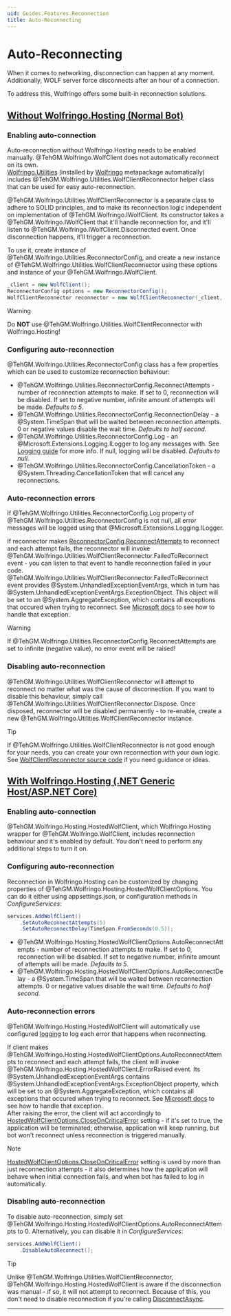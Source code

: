 ```yaml
---
uid: Guides.Features.Reconnection
title: Auto-Reconnecting
---
```


# Auto-Reconnecting
When it comes to networking, disconnection can happen at any moment. Additionally, WOLF server force disconnects after an hour of a connection.

To address this, Wolfringo offers some built-in reconnection solutions.

## [Without Wolfringo.Hosting (Normal Bot)](#tab/reconnecting-normal-bot)
### Enabling auto-connection
Auto-reconnection without Wolfringo.Hosting needs to be enabled manually. @TehGM.Wolfringo.WolfClient does not automatically reconnect on its own.  
[Wolfringo.Utilities](https://www.nuget.org/packages/Wolfringo.Utilities) (installed by [Wolfringo](https://www.nuget.org/packages/Wolfringo) metapackage automatically) includes @TehGM.Wolfringo.Utilities.WolfClientReconnector helper class that can be used for easy auto-reconnection.

@TehGM.Wolfringo.Utilities.WolfClientReconnector is a separate class to adhere to SOLID principles, and to make its reconnection logic independent on implementation of @TehGM.Wolfringo.IWolfClient. Its constructor takes a @TehGM.Wolfringo.IWolfClient that it'll handle reconnection for, and it'll listen to @TehGM.Wolfringo.IWolfClient.Disconnected event. Once disconnection happens, it'll trigger a reconnection.

To use it, create instance of @TehGM.Wolfringo.Utilities.ReconnectorConfig, and create a new instance of @TehGM.Wolfringo.Utilities.WolfClientReconnector using these options and instance of your @TehGM.Wolfringo.IWolfClient.

```csharp
_client = new WolfClient();
ReconnectorConfig options = new ReconnectorConfig();
WolfClientReconnector reconnector = new WolfClientReconnector(_client, options);
```

> [!WARNING]
> Do **NOT** use @TehGM.Wolfringo.Utilities.WolfClientReconnector with Wolfringo.Hosting!

### Configuring auto-reconnection
@TehGM.Wolfringo.Utilities.ReconnectorConfig class has a few properties which can be used to customize reconnection behaviour:
- @TehGM.Wolfringo.Utilities.ReconnectorConfig.ReconnectAttempts - number of reconnection attempts to make. If set to 0, reconnection will be disabled. If set to negative number, infinite amount of attempts will be made. *Defaults to 5*.
- @TehGM.Wolfringo.Utilities.ReconnectorConfig.ReconnectionDelay - a @System.TimeSpan that will be waited between reconnection attempts. 0 or negative values disable the wait time. *Defaults to half second*.
- @TehGM.Wolfringo.Utilities.ReconnectorConfig.Log - an @Microsoft.Extensions.Logging.ILogger to log any messages with. See [Logging guide](xref:Guides.Features.Logging) for more info. If null, logging will be disabled. *Defaults to null*.
- @TehGM.Wolfringo.Utilities.ReconnectorConfig.CancellationToken - a @System.Threading.CancellationToken that will cancel any reconnections.

### Auto-reconnection errors
If @TehGM.Wolfringo.Utilities.ReconnectorConfig.Log property of @TehGM.Wolfringo.Utilities.ReconnectorConfig is not null, all error messages will be logged using that @Microsoft.Extensions.Logging.ILogger.

If reconnector makes [ReconnectorConfig.ReconnectAttempts](xref:TehGM.Wolfringo.Utilities.ReconnectorConfig.ReconnectAttempts) to reconnect and each attempt fails, the reconnector will invoke @TehGM.Wolfringo.Utilities.WolfClientReconnector.FailedToReconnect event - you can listen to that event to handle reconnection failed in your code. @TehGM.Wolfringo.Utilities.WolfClientReconnector.FailedToReconnect event provides @System.UnhandledExceptionEventArgs, which in turn has @System.UnhandledExceptionEventArgs.ExceptionObject. This object will be set to an @System.AggregateException, which contains all exceptions that occured when trying to reconnect. See [Microsoft docs](https://docs.microsoft.com/en-gb/dotnet/api/system.aggregateexception?view=netcore-3.0) to see how to handle that exception.

> [!WARNING]
> If @TehGM.Wolfringo.Utilities.ReconnectorConfig.ReconnectAttempts are set to infinite (negative value), no error event will be raised!

### Disabling auto-reconnection
@TehGM.Wolfringo.Utilities.WolfClientReconnector will attempt to reconnect no matter what was the cause of disconnection. If you want to disable this behaviour, simply call @TehGM.Wolfringo.Utilities.WolfClientReconnector.Dispose. Once disposed, reconnector will be disabled permanently - to re-enable, create a new @TehGM.Wolfringo.Utilities.WolfClientReconnector instance.

> [!TIP]
> If @TehGM.Wolfringo.Utilities.WolfClientReconnector is not good enough for your needs, you can create your own reconnection with your own logic. See [WolfClientReconnector source code](https://github.com/TehGM/Wolfringo/blob/master/Wolfringo.Utilities/WolfClientReconnector.cs) if you need guidance or ideas.

## [With Wolfringo.Hosting (.NET Generic Host/ASP.NET Core)](#tab/reconnecting-hosted-bot)
### Enabling auto-connection
@TehGM.Wolfringo.Hosting.HostedWolfClient, which Wolfringo.Hosting wrapper for @TehGM.Wolfringo.WolfClient, includes reconnection behaviour and it's enabled by default. You don't need to perform any additional steps to turn it on.

### Configuring auto-reconnection
Reconnection in Wolfringo.Hosting can be customized by changing properties of @TehGM.Wolfringo.Hosting.HostedWolfClientOptions. You can do it either using appsettings.json, or configuration methods in *ConfigureServices*:
```csharp
services.AddWolfClient()
    .SetAutoReconnectAttempts(5)
    .SetAutoReconnectDelay(TimeSpan.FromSeconds(0.5));
```

- @TehGM.Wolfringo.Hosting.HostedWolfClientOptions.AutoReconnectAttempts - number of reconnection attempts to make. If set to 0, reconnection will be disabled. If set to negative number, infinite amount of attempts will be made. *Defaults to 5*.
- @TehGM.Wolfringo.Hosting.HostedWolfClientOptions.AutoReconnectDelay - a @System.TimeSpan that will be waited between reconnection attempts. 0 or negative values disable the wait time. *Defaults to half second*.

### Auto-reconnection errors
@TehGM.Wolfringo.Hosting.HostedWolfClient will automatically use configured [logging](xref:Guides.Features.Logging) to log each error that happens when reconnecting.

If client makes @TehGM.Wolfringo.Hosting.HostedWolfClientOptions.AutoReconnectAttempts to reconnect and each attempt fails, the client will invoke @TehGM.Wolfringo.Hosting.HostedWolfClient.ErrorRaised event. Its @System.UnhandledExceptionEventArgs contains @System.UnhandledExceptionEventArgs.ExceptionObject property, which will be set to an @System.AggregateException, which contains all exceptions that occured when trying to reconnect. See [Microsoft docs](https://docs.microsoft.com/en-gb/dotnet/api/system.aggregateexception?view=netcore-3.0) to see how to handle that exception.  
After raising the error, the client will act accordingly to [HostedWolfClientOptions.CloseOnCriticalError](xref:TehGM.Wolfringo.Hosting.HostedWolfClientOptions.CloseOnCriticalError) setting - if it's set to true, the application will be terminated; otherwise, application will keep running, but bot won't reconnect unless reconnection is triggered manually.

> [!NOTE]
> [HostedWolfClientOptions.CloseOnCriticalError](xref:TehGM.Wolfringo.Hosting.HostedWolfClientOptions.CloseOnCriticalError) setting is used by more than just reconnection attempts - it also determines how the application will behave when initial connection fails, and when bot has failed to log in automatically.

### Disabling auto-reconnection
To disable auto-reconnection, simply set @TehGM.Wolfringo.Hosting.HostedWolfClientOptions.AutoReconnectAttempts to 0. Alternatively, you can disable it in *ConfigureServices*:
```csharp
services.AddWolfClient()
    .DisableAutoReconnect();
```

> [!TIP]
> Unlike @TehGM.Wolfringo.Utilities.WolfClientReconnector, @TehGM.Wolfringo.Hosting.HostedWolfClient is aware if the disconnection was manual - if so, it will not attempt to reconnect. Because of this, you don't need to disable reconnection if you're calling [DisconnectAsync](xref:TehGM.Wolfringo.Hosting.HostedWolfClient.DisconnectAsync(System.Threading.CancellationToken)). 

***